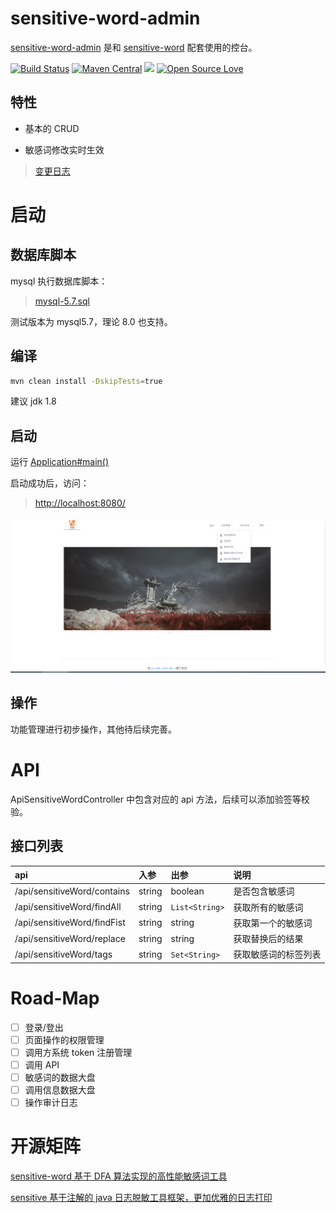 # sensitive-word-admin

[sensitive-word-admin](https://github.com/houbb/sensitive-word-admin) 是和 [sensitive-word](https://github.com/houbb/sensitive-word) 配套使用的控台。

[![Build Status](https://travis-ci.com/houbb/sensitive-word-admin.svg?branch=master)](https://travis-ci.com/houbb/sensitive-word-admin)
[![Maven Central](https://maven-badges.herokuapp.com/maven-central/com.github.houbb/sensitive-word-admin/badge.svg)](http://mvnrepository.com/artifact/com.github.houbb/sensitive-word-admin)
[![](https://img.shields.io/badge/license-Apache2-FF0080.svg)](https://github.com/houbb/sensitive-word-admin/blob/master/LICENSE.txt)
[![Open Source Love](https://badges.frapsoft.com/os/v2/open-source.svg?v=103)](https://github.com/houbb/sensitive-word-admin)

## 特性

- 基本的 CRUD

- 敏感词修改实时生效

> [变更日志](https://github.com/houbb/sensitive-word-admin/blob/master/CHANGELOG.md)

# 启动

## 数据库脚本

mysql 执行数据库脚本：

> [mysql-5.7.sql](https://github.com/houbb/sensitive-word-admin/blob/master/sensitive-word-admin-dal/src/main/resources/sql/mysql-5.7.sql)

测试版本为 mysql5.7，理论 8.0 也支持。

## 编译

```bash
mvn clean install -DskipTests=true
```

建议 jdk 1.8

## 启动

运行 [Application#main()](https://github.com/houbb/sensitive-word-admin/blob/master/sensitive-word-admin-web/src/main/java/com/github/houbb/sensitive/word/admin/Application.java)

启动成功后，访问：

> [http://localhost:8080/](http://localhost:8080/)

![登录首页](sensitive-word-admin-index.png)

## 操作

功能管理进行初步操作，其他待后续完善。

# API

ApiSensitiveWordController 中包含对应的 api 方法，后续可以添加验签等校验。

## 接口列表

| api | 入参 | 出参 | 说明 |
|:----|:----|:----|:------|
| /api/sensitiveWord/contains | string | boolean | 是否包含敏感词 |
| /api/sensitiveWord/findAll | string | `List<String>` | 获取所有的敏感词 |
| /api/sensitiveWord/findFist | string | string | 获取第一个的敏感词 |
| /api/sensitiveWord/replace | string | string | 获取替换后的结果 |
| /api/sensitiveWord/tags | string | `Set<String>` | 获取敏感词的标签列表 |

# Road-Map

- [ ] 登录/登出
- [ ] 页面操作的权限管理
- [ ] 调用方系统 token 注册管理
- [ ] 调用 API
- [ ] 敏感词的数据大盘
- [ ] 调用信息数据大盘
- [ ] 操作审计日志

# 开源矩阵

[sensitive-word 基于 DFA 算法实现的高性能敏感词工具](https://github.com/houbb/sensitive-word)

[sensitive 基于注解的 java 日志脱敏工具框架，更加优雅的日志打印](https://github.com/houbb/sensitive)